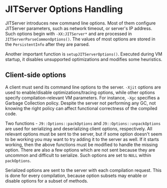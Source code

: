 <!--
Copyright (c) 2018, 2021 IBM Corp. and others

This program and the accompanying materials are made available under
the terms of the Eclipse Public License 2.0 which accompanies this
distribution and is available at https://www.eclipse.org/legal/epl-2.0/
or the Apache License, Version 2.0 which accompanies this distribution and
is available at https://www.apache.org/licenses/LICENSE-2.0.

This Source Code may also be made available under the following
Secondary Licenses when the conditions for such availability set
forth in the Eclipse Public License, v. 2.0 are satisfied: GNU
General Public License, version 2 with the GNU Classpath
Exception [1] and GNU General Public License, version 2 with the
OpenJDK Assembly Exception [2].

[1] https://www.gnu.org/software/classpath/license.html
[2] https://openjdk.org/legal/assembly-exception.html

SPDX-License-Identifier: EPL-2.0 OR Apache-2.0 OR GPL-2.0 WITH Classpath-exception-2.0 OR LicenseRef-GPL-2.0 WITH Assembly-exception
-->

# JITServer Options Handling

JITServer introduces new command line options. Most of them configure JITServer parameters, such as network timeout, or server's IP address. Such options begin with `-XX:JITServer*` and are processed in `JITServerParseCommonOptions()`. The values of most options are stored in the `PersistentInfo` after they are parsed.

Another important function is `setupJITServerOptions()`. Executed during VM startup, it disables unsupported optimizations and modifies some heuristics.

## Client-side options

A client must send its command line options to the server. `-Xjit` options are used to enable/disable optimizations/tracing options, while other options specify compilation-relevant VM parameters. For instance, `-Xgc` specifies a Garbage Collection policy. Despite the server not performing any GC, not knowing the right policy can affect functional correctness of the compiled code.

Two functions - `J9::Options::packOptions` and `J9::Options::unpackOptions` are used for serializing and deserializing client options, respectively. All relevant options must be sent to the server, but if some option doesn't seem to be working you may want to try adding it to the server as well. If it starts working, then the above functions must be modified to handle the missing option. There are also a few options which are not sent because they are uncommon and difficult to serialize. Such options are set to `NULL` within `packOptions`.

Serialized options are sent to the server with each compilation request.
This is done for every compilation, because option subsets may enable or disable options for a subset of methods.
